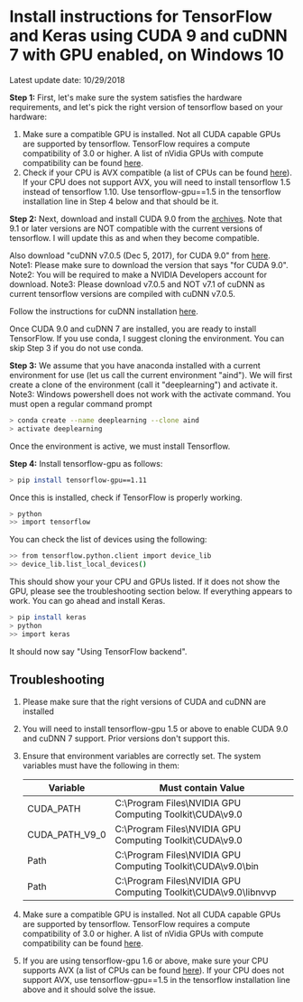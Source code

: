 # Install instructions for TensorFlow and Keras using CUDA 9 and cuDNN 7 with GPU enabled, on Windows 10

Latest update date: 10/29/2018

**Step 1:** First, let's make sure the system satisfies the hardware requirements, and let's pick the right version of tensorflow based on your hardware:

1. Make sure a compatible GPU is installed. Not all CUDA capable GPUs are supported by tensorflow. TensorFlow requires a compute compatibility of 3.0 or higher. A list of nVidia GPUs with compute compatibility can be found [here](https://developer.nvidia.com/cuda-gpus/).
2. Check if your CPU is AVX compatible (a list of CPUs can be found [here](https://en.wikipedia.org/wiki/Advanced_Vector_Extensions)). If your CPU does not support AVX, you will need to install tensorflow 1.5 instead of tensorflow 1.10. Use tensorflow-gpu==1.5 in the tensorflow installation line in Step 4 below and that should be it.


**Step 2:** Next, download and install CUDA 9.0 from the [archives](https://developer.nvidia.com/cuda-toolkit-archive). Note that 9.1 or later versions are NOT compatible with the current versions of tensorflow. I will update this as and when they become compatible.

Also download "cuDNN v7.0.5 (Dec 5, 2017), for CUDA 9.0" from [here](https://developer.nvidia.com/rdp/cudnn-download).   Note1: Please make sure to download the version that says "for CUDA 9.0".   Note2: You will be required to make a NVIDIA Developers account for download.  Note3: Please download v7.0.5 and NOT v7.1 of cuDNN as current tensorflow versions are compiled with cuDNN v7.0.5.

Follow the instructions for cuDNN installation [here](http://docs.nvidia.com/deeplearning/sdk/cudnn-install/index.html#installwindows).

Once CUDA 9.0 and cuDNN 7 are installed, you are ready to install TensorFlow. If you use conda, I suggest cloning the environment. You can skip Step 3 if you do not use conda.

**Step 3:**  We assume that you have anaconda installed with a current environment for use (let us call the current environment "aind"). We will first create a clone of the environment (call it "deeplearning") and activate it. Note3: Windows powershell does not work with the activate command. You must open a regular command prompt

```sh
> conda create --name deeplearning --clone aind
> activate deeplearning
```

Once the environment is active, we must install Tensorflow. 

**Step 4:** Install tensorflow-gpu as follows:
```sh
> pip install tensorflow-gpu==1.11
```

Once this is installed, check if TensorFlow is properly working.
```sh
> python
>> import tensorflow
```

You can check the list of devices using the following:

```sh
>> from tensorflow.python.client import device_lib
>> device_lib.list_local_devices()
```

This should show your your CPU and GPUs listed. If it does not show the GPU, please see the troubleshooting section below. If everything appears to work. You can go ahead and install Keras.
```sh
> pip install keras
> python
>> import keras
```
It should now say "Using TensorFlow backend".

## Troubleshooting
1. Please make sure that the right versions of CUDA and cuDNN are installed
2. You will need to install tensorflow-gpu 1.5 or above to enable CUDA 9.0 and cuDNN 7 support. Prior versions don't support this.
3. Ensure that environment variables are correctly set. The system variables must have the following in them:

    | Variable | Must contain Value|
    | --- | --- |
    |CUDA_PATH| C:\Program Files\NVIDIA GPU Computing Toolkit\CUDA\v9.0 |
    |CUDA_PATH_V9_0 | C:\Program Files\NVIDIA GPU Computing Toolkit\CUDA\v9.0|
    | Path | C:\Program Files\NVIDIA GPU Computing Toolkit\CUDA\v9.0\bin |
    |Path | C:\Program Files\NVIDIA GPU Computing Toolkit\CUDA\v9.0\libnvvp|
4. Make sure a compatible GPU is installed. Not all CUDA capable GPUs are supported by tensorflow. TensorFlow requires a compute compatibility of 3.0 or higher. A list of nVidia GPUs with compute compatibility can be found [here](https://developer.nvidia.com/cuda-gpus/).
5. If you are using tensorflow-gpu 1.6 or above, make sure your CPU supports AVX (a list of CPUs can be found [here](https://en.wikipedia.org/wiki/Advanced_Vector_Extensions)). If your CPU does not support AVX, use tensorflow-gpu==1.5 in the tensorflow installation line above and it should solve the issue.
